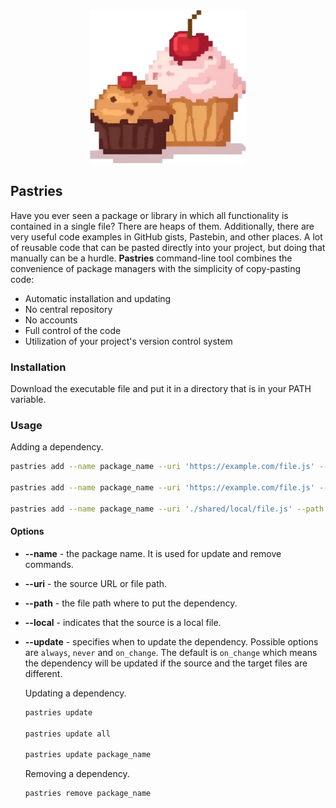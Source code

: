 <div align="center"">
  <img src="pastries.webp" alt="Two cupcakes" width="250">
</div>

## Pastries

Have you ever seen a package or library in which all functionality is contained
in a single file? There are heaps of them. Additionally, there are very useful
code examples in GitHub gists, Pastebin, and other places. A lot of reusable
code that can be pasted directly into your project, but doing that manually can
be a hurdle. **Pastries** command-line tool combines the convenience of package
managers with the simplicity of copy-pasting code:

- Automatic installation and updating
- No central repository
- No accounts
- Full control of the code
- Utilization of your project's version control system

### Installation

Download the executable file and put it in a directory that is in your PATH
variable.

### Usage

Adding a dependency.

```bash
pastries add --name package_name --uri 'https://example.com/file.js' --path './src/path/to/local_file.js'

pastries add --name package_name --uri 'https://example.com/file.js' --path './src/path/to/local_file.js' --update never

pastries add --name package_name --uri './shared/local/file.js' --path './src/path/to/local_file.js' --update always --local
```

#### Options

- **--name** - the package name. It is used for update and remove commands.
- **--uri** - the source URL or file path.
- **--path** - the file path where to put the dependency.
- **--local** - indicates that the source is a local file.
- **--update** - specifies when to update the dependency. Possible options are
  `always`, `never` and `on_change`. The default is `on_change` which means the
  dependency will be updated if the source and the target files are different.

  Updating a dependency.

  ```bash
  pastries update

  pastries update all

  pastries update package_name
  ```

  Removing a dependency.

  ```bash
  pastries remove package_name
  ```

